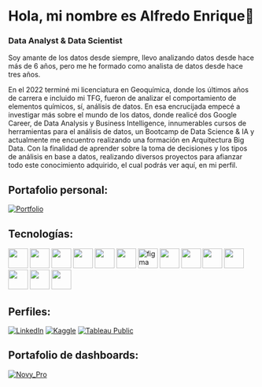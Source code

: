 # Hola, mi nombre es Alfredo Enrique👋
### Data Analyst & Data Scientist

Soy amante de los datos desde siempre, llevo analizando datos desde hace más de 6 años, pero me he formado como analista de datos desde hace tres años.

En el 2022 terminé mi licenciatura en Geoquímica, donde los últimos años de carrera e incluido mi TFG, fueron de analizar el comportamiento de elementos químicos, sí, análisis de datos. En esa encrucijada empecé a investigar más sobre el mundo de los datos, donde realicé dos Google Career, de Data Analysis y Business Intelligence, innumerables cursos de herramientas para el análisis de datos, un Bootcamp de Data Science & IA y actualmente me encuentro realizando una formación en Arquitectura Big Data. Con la finalidad de aprender sobre la toma de decisiones y los tipos de análisis en base a datos, realizando diversos proyectos para afianzar todo este conocimiento adquirido, el cual podrás ver aquí, en mi perfil.  

## Portafolio personal:
[![Portfolio](https://img.shields.io/badge/Portfolio-Alfredo_Blanco_Bifano-000000?style=for-the-badge&logo=file&logoColor=black&labelColor=ffffff)](https://alfredoblancobifano.vercel.app)

## Tecnologías:
<p align="left"> <img src="https://cdn.simpleicons.org/python/3776AB" width="40" />
<img src="https://cdn.simpleicons.org/r/276DC3" width="40" />
<img src="https://cdn.simpleicons.org/mysql/4479A1" width="40" />
<img src="https://upload.wikimedia.org/wikipedia/commons/c/cf/New_Power_BI_Logo.svg" width="40" />
<img src="https://raw.githubusercontent.com/gilbarbara/logos/92bb74e98bca1ea1ad794442676ebc4e75038adc/logos/tableau-icon.svg" width="40" />
<img src="https://cdn.worldvectorlogo.com/logos/excel-4.svg"  width="40" height="40"/> </a>
<img src="https://www.vectorlogo.zone/logos/figma/figma-icon.svg" alt="figma" width="40" height="40"/>
<img src="https://cdn.simpleicons.org/pandas/150458" width="40" />
<img src="https://cdn.simpleicons.org/scikitlearn/F7931E" width="40" />
<img src="https://cdn.simpleicons.org/tensorflow/FF6F00" width="40" />
<img src="https://cdn.simpleicons.org/pytorch/EE4C2C" width="40" />
<img src="https://cdn.simpleicons.org/git/F05032" width="40" />
<img src="https://cdn.simpleicons.org/databricks/FF3621" width="40" />
<img src="https://cdn.simpleicons.org/apachekafka/231F20" width="40" />



## Perfiles:
[![LinkedIn](https://img.shields.io/badge/LinkedIn-Alfredo_Blanco_Bifano-0077B5?style=for-the-badge&logo=linkedin&logoColor=white&labelColor=101010)](https://www.linkedin.com/in/freuq)
[![Kaggle](https://img.shields.io/badge/Kaggle-Alfredo_Blanco_Bifano-20BEFF?style=for-the-badge&logo=kaggle&logoColor=white&labelColor=101010)](https://www.kaggle.com/alfreuq)
[![Tableau Public](https://img.shields.io/badge/Tableau_Public-Alfredo_Blanco_Bifano-E97627?style=for-the-badge&logo=tableau&logoColor=white&labelColor=101010)](https://public.tableau.com/app/profile/alfreuq/vizzes)
</br>

## Portafolio de dashboards:
[![Novy_Pro](https://img.shields.io/badge/Novy_Pro-Alfredo_Enrique_Blanco_Bifano-5849be?style=for-the-badge&logo=file&logoColor=white&labelColor=101010)](https://www.novypro.com/profile_projects/freuq)

<!--
**Freuq/freuq** is a ✨ _special_ ✨ repository because its `README.md` (this file) appears on your GitHub profile.

Here are some ideas to get you started:

- 🔭 I’m currently working on ...
- 🌱 I’m currently learning ...
- 👯 I’m looking to collaborate on ...
- 🤔 I’m looking for help with ...
- 💬 Ask me about ...
- 📫 How to reach me: ...
- 😄 Pronouns: ...
- ⚡ Fun fact: ...
-->
